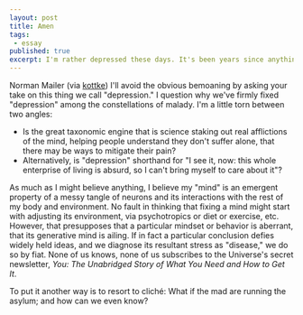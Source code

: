 ```yaml
---
layout: post
title: Amen
tags:
 - essay
published: true 
excerpt: I'm rather depressed these days. It's been years since anything I've done has turned out successfully -- with a few rare exceptions -- and I'm falling into the thing which afflicted you a couple of years ago -- a failure of the will, shall we say. My ambitions seem far beyond my talents, and light-years beyond the vicissitudes of my character, and I think of this enormous novel I'm now starting, which could well take ten years, and if done properly, it must be unpublishable except in green-backed French "dirty" editions, and I'll be middle-aged when it's done, and somehow I just don't believe in myself the way I used to, and indeed, worst of all, it doesn't even seem terribly important. I'm beginning to have the tolerance of the defeated -- people I would have despised a few years ago now seem bearable -- after all, I say to myself, I haven't done very well with all the luck I had, and perhaps I do wrong to judge them.
---
```


<!-- > I'm rather depressed these days. It's been years since anything I've done has turned out successfully -- with a few rare exceptions -- and I'm falling into the thing which afflicted you a couple of years ago -- a failure of the will, shall we say. My ambitions seem far beyond my talents, and light-years beyond the vicissitudes of my character, and I think of this enormous novel I'm now starting, which could well take ten years, and if done properly, it must be unpublishable except in green-backed French "dirty" editions, and I'll be middle-aged when it's done, and somehow I just don't believe in myself the way I used to, and indeed, worst of all, it doesn't even seem terribly important. I'm beginning to have the tolerance of the defeated -- people I would have despised a few years ago now seem bearable -- after all, I say to myself, I haven't done very well with all the luck I had, and perhaps I do wrong to judge them. -->

Norman Mailer (via [kottke](http://kottke.org/08/10/letters-from-norman-mailer))
I'll avoid the obvious bemoaning by asking your take on this thing we call "depression." I question why we've firmly fixed "depression" among the constellations of malady. I'm a little torn between two angles:

-   Is the great taxonomic engine that is science staking out real afflictions of the mind, helping people understand they don't suffer alone, that there may be ways to mitigate their pain?
-   Alternatively, is "depression" shorthand for "I see it, now: this whole enterprise of living is absurd, so I can't bring myself to care about it"?

As much as I might believe anything, I believe my "mind" is an emergent property of a messy tangle of neurons and its interactions with the rest of my body and environment. No fault in thinking that fixing a mind might start with adjusting its environment, via psychotropics or diet or exercise, etc. However, that presupposes that a particular mindset or behavior is aberrant, that its generative mind is ailing. If in fact a particular conclusion defies widely held ideas, and we diagnose its resultant stress as "disease," we do so by fiat. None of us knows, none of us subscribes to the Universe's secret newsletter, *You: The Unabridged Story of What You Need and How to Get It*.

To put it another way is to resort to clich&eacute;: What if the mad are running the asylum; and how can we even know?
